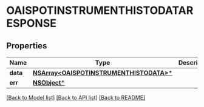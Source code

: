 # OAISPOTINSTRUMENTHISTODATARESPONSE

## Properties
Name | Type | Description | Notes
------------ | ------------- | ------------- | -------------
**data** | [**NSArray&lt;OAISPOTINSTRUMENTHISTODATA&gt;***](OAISPOTINSTRUMENTHISTODATA.md) |  | [optional] 
**err** | [**NSObject***](.md) |  | [optional] 

[[Back to Model list]](../README.md#documentation-for-models) [[Back to API list]](../README.md#documentation-for-api-endpoints) [[Back to README]](../README.md)


